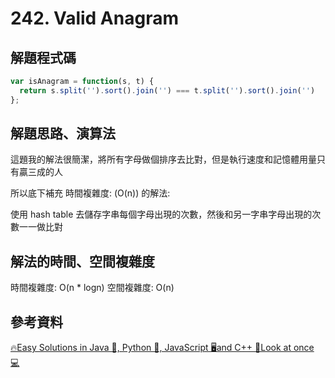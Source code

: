 # 242. Valid Anagram

## 解題程式碼

```javascript
var isAnagram = function(s, t) {
  return s.split('').sort().join('') === t.split('').sort().join('')
};
```

## 解題思路、演算法

這題我的解法很簡潔，將所有字母做個排序去比對，但是執行速度和記憶體用量只有贏三成的人

所以底下補充 時間複雜度: (O(n)) 的解法:

使用 hash table 去儲存字串每個字母出現的次數，然後和另一字串字母出現的次數一一做比對

## 解法的時間、空間複雜度

時間複雜度: O(n * logn)
空間複雜度: O(n)

## 參考資料

[🔥Easy Solutions in Java 📝, Python 🐍, JavaScript 🖥️and C++ 🧐Look at once 💻](https://leetcode.com/problems/valid-anagram/solutions/3261552/easy-solutions-in-java-python-javascript-and-c-look-at-once/)
